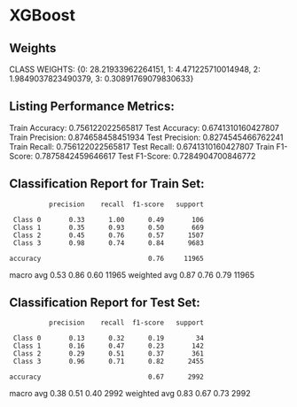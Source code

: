 # XGBoost

## Weights
CLASS WEIGHTS: {0: 28.21933962264151, 1: 4.471225710014948, 2: 1.9849037823490379, 3: 0.30891769079830633}

## Listing Performance Metrics: 
Train Accuracy:  0.756122022565817
Test Accuracy:  0.6741310160427807
Train Precision:  0.874658458451934
Test Precision:  0.8274545466762241
Train Recall:  0.756122022565817
Test Recall:  0.6741310160427807
Train F1-Score:  0.7875842459646617
Test F1-Score:  0.7284904700846772

## Classification Report for Train Set: 
              precision    recall  f1-score   support

     Class 0       0.33      1.00      0.49       106
     Class 1       0.35      0.93      0.50       669
     Class 2       0.45      0.76      0.57      1507
     Class 3       0.98      0.74      0.84      9683

    accuracy                           0.76     11965
   macro avg       0.53      0.86      0.60     11965
weighted avg       0.87      0.76      0.79     11965

## Classification Report for Test Set: 
              precision    recall  f1-score   support

     Class 0       0.13      0.32      0.19        34
     Class 1       0.16      0.47      0.23       142
     Class 2       0.29      0.51      0.37       361
     Class 3       0.96      0.71      0.82      2455

    accuracy                           0.67      2992
   macro avg       0.38      0.51      0.40      2992
weighted avg       0.83      0.67      0.73      2992
